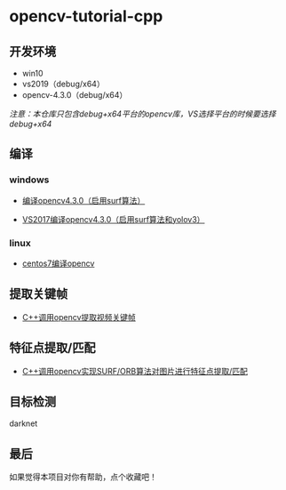 # opencv-tutorial-cpp

## 开发环境
* win10
* vs2019（debug/x64）
* opencv-4.3.0（debug/x64）

*注意：本仓库只包含debug+x64平台的opencv库，VS选择平台的时候要选择debug+x64*

## 编译
### windows
* [编译opencv4.3.0（启用surf算法） ](编译opencv4.3.0（使用surf算法）.md)

* [VS2017编译opencv4.3.0（启用surf算法和yolov3）](VS2017编译opencv4.3.0（使用surf算法和yolov3）.md)

### linux
* [centos7编译opencv](centos7编译opencv.md)


## 提取关键帧
* [C++调用opencv提取视频关键帧](./opencv-tutorial-cpp/ExtractKeyFrame/README.md)


## 特征点提取/匹配
* [C++调用opencv实现SURF/ORB算法对图片进行特征点提取/匹配](./opencv-tutorial-cpp/FeaturePointDemo/README.md)


## 目标检测

darknet


## 最后
如果觉得本项目对你有帮助，点个收藏吧！